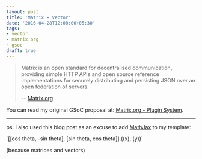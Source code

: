 ```yaml
---
layout: post
title: 'Matrix ∙ Vector'
date: '2016-04-28T12:00:00+05:30'
tags:
- vector
- matrix.org
- gsoc
draft: true
---
```


> Matrix is an open standard for decentralised communication, providing simple HTTP APIs and open source reference implementations for securely distributing and persisting JSON over an open federation of servers.
>
> -- [Matrix.org](http://matrix.org/)

You can read my original GSoC proposal at: [Matrix.org - Plugin System](https://docs.google.com/document/d/1_8a0st5V-JXmV-4-E9FKiggaoT25pUEqnELCnl_jVdU/pub).

---

ps. I also used this blog post as an excuse to add [MathJax](https://www.mathjax.org/) to my template:

\`[[cos theta, -sin theta], [sin theta, cos theta]].((x), (y))\`

(because matrices and vectors)
